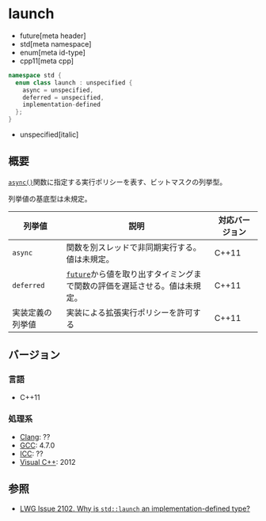 # launch
* future[meta header]
* std[meta namespace]
* enum[meta id-type]
* cpp11[meta cpp]

```cpp
namespace std {
  enum class launch : unspecified {
    async = unspecified,
    deferred = unspecified,
    implementation-defined
  };
}
```
* unspecified[italic]

## 概要
[`async()`](async.md)関数に指定する実行ポリシーを表す、ビットマスクの列挙型。

列挙値の基底型は未規定。


| 列挙値 | 説明 | 対応バージョン |
|--------|------|----------------|
| `async` | 関数を別スレッドで非同期実行する。値は未規定。 | C++11 |
| `deferred` | [`future`](future.md)から値を取り出すタイミングまで関数の評価を遅延させる。値は未規定。 | C++11 |
| 実装定義の列挙値 | 実装による拡張実行ポリシーを許可する | C++11 |


## バージョン
### 言語
- C++11

### 処理系
- [Clang](/implementation.md#clang): ??
- [GCC](/implementation.md#gcc): 4.7.0
- [ICC](/implementation.md#icc): ??
- [Visual C++](/implementation.md#visual_cpp): 2012


## 参照
- [LWG Issue 2102. Why is `std::launch` an implementation-defined type?](http://www.open-std.org/jtc1/sc22/wg21/docs/lwg-defects.html#2102)


